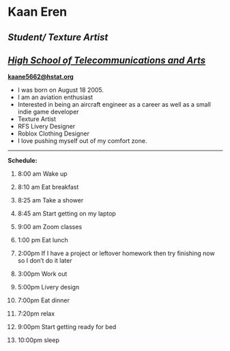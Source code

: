 # Kaan Eren

## _Student/ Texture Artist_

## _[High School of Telecommunications and Arts](http://hstat.org/)_

**kaane5662@hstat.org**


* I was born on August 18 2005. 
* I am an aviation enthusiast 
* Interested in being an aircraft engineer as a career as well as a small indie game developer
* Texture Artist
*   RFS Livery Designer
*   Roblox Clothing Designer  
* I love pushing myself out of my comfort zone.

---

**Schedule:**

1. 8:00 am Wake up

2. 8:10 am Eat breakfast

3. 8:25 am Take a shower

4. 8:45 am Start getting on my laptop

5. 9:00 am Zoom classes

6. 1:00 pm Eat lunch

7. 2:00pm If I have a project or leftover homework then try finishing now so I don’t do it later

8. 3:00pm Work out

9. 5:00pm Livery design

10. 7:00pm Eat dinner

11. 7:20pm relax

12. 9:00pm Start getting ready for bed

13. 10:00pm sleep

